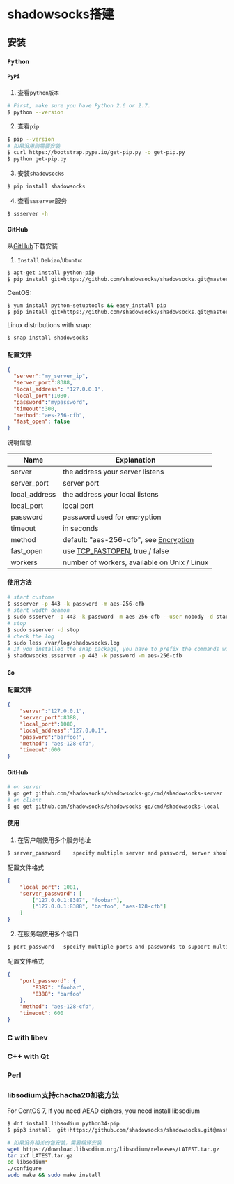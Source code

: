 # shadowsocks搭建

## 安装

### `Python`

#### `PyPi`
1. 查看`python版本`
```bash
# First, make sure you have Python 2.6 or 2.7.
$ python --version
```
2. 查看`pip`
```bash
$ pip --version
# 如果没用则需要安装
$ curl https://bootstrap.pypa.io/get-pip.py -o get-pip.py
$ python get-pip.py 
```
3. 安装`shadowsocks`
```bash
$ pip install shadowsocks
```
4. 查看`ssserver`服务
```bash
$ ssserver -h
```

#### GitHub
从[GitHub](https://github.com/shadowsocks/shadowsocks)下载安装
1. `Install`
`Debian`/`Ubuntu`:
```bash
$ apt-get install python-pip
$ pip install git+https://github.com/shadowsocks/shadowsocks.git@master
```
CentOS:
```bash
$ yum install python-setuptools && easy_install pip
$ pip install git+https://github.com/shadowsocks/shadowsocks.git@master
```
Linux distributions with snap:
```bash
$ snap install shadowsocks
```
#### 配置文件
```json
{
  "server":"my_server_ip",
  "server_port":8388,
  "local_address": "127.0.0.1",
  "local_port":1080,
  "password":"mypassword",
  "timeout":300,
  "method":"aes-256-cfb",
  "fast_open": false
}
```

说明信息

Name | Explanation
-----|------------
server | the address your server listens
server_port | server port
local_address | the address your local listens
local_port | local port
password | password used for encryption
timeout | in seconds
method | default: "aes-256-cfb", see [Encryption](https://github.com/shadowsocks/shadowsocks/wiki/Encryption)
fast_open | use [TCP_FASTOPEN](https://github.com/shadowsocks/shadowsocks/wiki/TCP-Fast-Open), true / false
workers | number of workers, available on Unix / Linux

#### 使用方法
```bash
# start custome
$ ssserver -p 443 -k password -m aes-256-cfb
# start width deamon
$ sudo ssserver -p 443 -k password -m aes-256-cfb --user nobody -d start
# stop
$ sudo ssserver -d stop
# check the log
$ sudo less /var/log/shadowsocks.log
# If you installed the snap package, you have to prefix the commands with shadowsocks., like this:
$ shadowsocks.ssserver -p 443 -k password -m aes-256-cfb
```

### `Go`
#### 配置文件
```json
{
    "server":"127.0.0.1",
    "server_port":8388,
    "local_port":1080,
    "local_address":"127.0.0.1",
    "password":"barfoo!",
    "method": "aes-128-cfb",
    "timeout":600
}
```
#### GitHub
```bash
# on server
$ go get github.com/shadowsocks/shadowsocks-go/cmd/shadowsocks-server
# on client
$ go get github.com/shadowsocks/shadowsocks-go/cmd/shadowsocks-local
```
#### 使用
1. 在客户端使用多个服务地址
```bash
$ server_password    specify multiple server and password, server should be in the form of host:port
```
配置文件格式
```json
{
	"local_port": 1081,
	"server_password": [
		["127.0.0.1:8387", "foobar"],
		["127.0.0.1:8388", "barfoo", "aes-128-cfb"]
	]
}
```
2. 在服务端使用多个端口
```bash
$ port_password   specify multiple ports and passwords to support multiple users
```
配置文件格式
```json
{
	"port_password": {
		"8387": "foobar",
		"8388": "barfoo"
	},
	"method": "aes-128-cfb",
	"timeout": 600
}
```

### C with libev

### C++ with Qt

### Perl

### libsodium支持chacha20加密方法

For CentOS 7, if you need AEAD ciphers, you need install libsodium

```bash
$ dnf install libsodium python34-pip
$ pip3 install  git+https://github.com/shadowsocks/shadowsocks.git@master

# 如果没有相关的包安装，需要编译安装
wget https://download.libsodium.org/libsodium/releases/LATEST.tar.gz
tar zxf LATEST.tar.gz
cd libsodium*
./configure
sudo make && sudo make install
```

<!--stackedit_data:
eyJoaXN0b3J5IjpbLTE1NDIwODYzMDZdfQ==
-->
